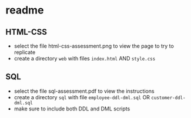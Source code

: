 # readme

## HTML-CSS

- select the file html-css-assessment.png to view the page to try to replicate
- create a directory `web` with files `index.html` AND `style.css`

## SQL

- select the file sql-assessment.pdf to view the instructions
- create a directory `sql` with file `employee-ddl-dml.sql` OR `customer-ddl-dml.sql`
- make sure to include both DDL and DML scripts

